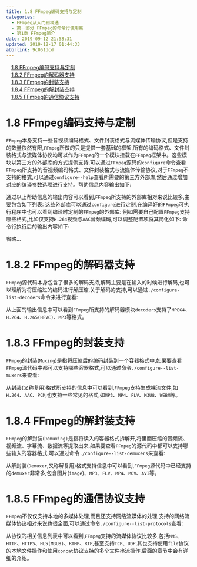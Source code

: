 ```yaml
---
title: 1.8 FFmpeg编码支持与定制
categories: 
  - FFmpeg从入门到精通
  - 第一部分 FFmpeg的命令行使用篇
  - 第1章 FFmpeg简介
date: 2019-09-12 21:58:31
updated: 2019-12-17 01:44:33
abbrlink: 9c051dcd
---
```

<div id='my_toc'><a href="/ReadingNotes/9c051dcd/#1.8-FFmpeg编码支持与定制" class="header_1">1.8 FFmpeg编码支持与定制</a><br><a href="/ReadingNotes/9c051dcd/#1.8.2-FFmpeg的解码器支持" class="header_1">1.8.2 FFmpeg的解码器支持</a><br><a href="/ReadingNotes/9c051dcd/#1.8.3-FFmpeg的封装支持" class="header_1">1.8.3 FFmpeg的封装支持</a><br><a href="/ReadingNotes/9c051dcd/#1.8.4-FFmpeg的解封装支持" class="header_1">1.8.4 FFmpeg的解封装支持</a><br><a href="/ReadingNotes/9c051dcd/#1.8.5-FFmpeg的通信协议支持" class="header_1">1.8.5 FFmpeg的通信协议支持</a><br></div>
<style>
    .header_1{
        margin-left: 1em;
    }
    .header_2{
        margin-left: 2em;
    }
    .header_3{
        margin-left: 3em;
    }
    .header_4{
        margin-left: 4em;
    }
    .header_5{
        margin-left: 5em;
    }
    .header_6{
        margin-left: 6em;
    }
</style>
<!--more-->
<script>if (navigator.platform.search('arm')==-1){document.getElementById('my_toc').style.display = 'none';}
var e,p = document.getElementsByTagName('p');while (p.length>0) {e = p[0];e.parentElement.removeChild(e);}
</script>

<!--end-->
# 1.8 FFmpeg编码支持与定制 #
`FFmpeg`本身支持一些音视频编码格式、文件封装格式与流媒体传输协议,但是支持的数量依然有限,`FFmpeg`所做的只是提供一套基础的框架,所有的编码格式、文件封装格式与流媒体协议均可以作为`FFmpeg`的一个模块挂载在`FFmpeg`框架中。这些模块以第三方的外部库的方式提供支持,可以通过`FFmpeg`源码的`configure`命令查看`FFmpeg`所支持的音视频编码格式、文件封装格式与流媒体传输协议,对于`FFmpeg`不支持的格式,可以通过`configure--help`查看所需要的第三方外部库,然后通过增加对应的编译参数选项进行支持。帮助信息内容输出如下:





通过以上帮助信息的输出内容可以看到,`FFmpeg`所支持的外部库相对来说比较多,主要包含如下列表:
这些外部库可以通过`configure`进行定制,在编译好的`FFmpeg`可执行程序中也可以看到编译时定制的`FFmpeg`的外部库:
例如需要自己配置`FFmpeg`支持哪些格式,比如仅支持`H.264`视频与`AAC`音频编码,可以调整配置项将其简化如下:
命令行执行后的输出内容如下:



省略...
# 1.8.2 FFmpeg的解码器支持 #
`FFmpeg`源代码本身包含了很多的解码支持,解码主要是在输入的时候进行解码,也可以理解为将压缩过的编码进行解压缩,关于解码的支持,可以通过`./configure-list-decoders`命令来进行查看:




从上面的输出信息中可以看到`FFmpeg`所支持的解码器模块`decoders`支持了`MPEG4`、`H.264`、`H.265(HEVC)`、`MP3`等格式。
# 1.8.3 FFmpeg的封装支持 #
`FFmpeg`的封装(`Muxing`)是指将压缩后的编码封装到一个容器格式中,如果要查看`FFmpeg`源代码中都可以支持哪些容器格式,可以通过命令`./configure--list-muxers`来查看:

从封装(又称复用)格式所支持的信息中可以看到,`FFmpeg`支持生成裸流文件,如`H.264`、`AAC`、`PCM`,也支持一些常见的格式,如`MP3`、`MP4`、`FLV`、`M3U8`、`WEBM`等。
# 1.8.4 FFmpeg的解封装支持 #
`FFmpeg`的解封装(`Demuxing)`是指将读入的容器格式拆解开,将里面压缩的音频流、视频流、字幕流、数据流等提取出来,如果要查看`FFmpeg`的源代码中都可以支持哪些输入的容器格式,可以通过命令`./configure--list-demuxers`来查看:




从解封装(`Demuxer`,又称解复用)格式支持信息中可以看到,`FFmpeg`源代码中已经支持的`demuxer`非常多,包含图片(`image`)、`MP3`、`FLV`、`MP4`、`MOV`、`AVI`等。
# 1.8.5 FFmpeg的通信协议支持 #
`FFmpeg`不仅仅支持本地的多媒体处理,而且还支持网络流媒体的处理,支持的网络流媒体协议相对来说也很全面,可以通过命令`./configure--list-protocols`查看:



从协议的相关信息列表中可以看到,`FFmpeg`支持的流媒体协议比较多,包括`MMS`、`HTTP`、`HTTPS`、`HLS(M3U8)`、`RTMP`、`RTP`,甚至支持`TCP`、`UDP`,其也支持使用`file`协议的本地文件操作和使用`concat`协议支持的多个文件串流操作,后面的章节中会有详细的介绍。

